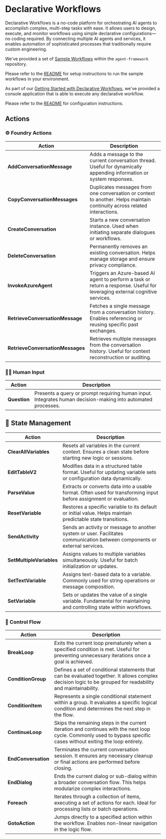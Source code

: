 ﻿# Declarative Workflows

Declarative Workflows is a no-code platform for orchestrating AI agents to accomplish complex, multi-step tasks with ease.
It allows users to design, execute, and monitor workflows using simple declarative configurations—no coding required.
By connecting multiple AI agents and services, it enables automation of sophisticated processes that traditionally require custom engineering.

We've provided a set of [Sample Workflows](../../../workflow-samples/) within the `agent-framework` repository.

Please refer to the [README](../../../workflow-samples/README.md) for setup instructions to run the sample workflows in your environment.

As part of our [Getting Started with Declarative Workflows](../../samples/GettingStarted/Workflows/Declarative/README.md),
we've provided a console application that is able to execute any declarative workflow.

Please refer to the [README](../../samples/GettingStarted/Workflows/Declarative/ExecuteWorkflow) for configuration instructions.

## Actions

### ⚙️ Foundry Actions

|Action|Description|
|-|-|
|**AddConversationMessage**|Adds a message to the current conversation thread. Useful for dynamically appending information or system responses.
|**CopyConversationMessages**|Duplicates messages from one conversation or context to another. Helps maintain continuity across related interactions.
|**CreateConversation**|Starts a new conversation instance. Used when initiating separate dialogues or workflows.
|**DeleteConversation**|Permanently removes an existing conversation. Helps manage storage and ensure privacy compliance.
|**InvokeAzureAgent**|Triggers an Azure-based AI agent to perform a task or return a response. Useful for leveraging external cognitive services.
|**RetrieveConversationMessage**|Fetches a single message from a conversation history. Enables referencing or reusing specific past exchanges.
|**RetrieveConversationMessages**|Retrieves multiple messages from the conversation history. Useful for context reconstruction or auditing.

### 🧑‍💼 Human Input

|Action|Description|
|-|-|
|**Question**|Presents a query or prompt requiring human input. Integrates human decision-making into automated processes.

## 🧩 State Management

|Action|Description|
|-|-|
|**ClearAllVariables**|Resets all variables in the current context. Ensures a clean state before starting new logic or sessions.
|**EditTableV2**|Modifies data in a structured table format. Useful for updating variable sets or configuration data dynamically.
|**ParseValue**|Extracts or converts data into a usable format. Often used for transforming input before assignment or evaluation.
|**ResetVariable**|Restores a specific variable to its default or initial value. Helps maintain predictable state transitions.
|**SendActivity**|Sends an activity or message to another system or user. Facilitates communication between components or external services.
|**SetMultipleVariables**|Assigns values to multiple variables simultaneously. Useful for batch initialization or updates.
|**SetTextVariable**|Assigns text-based data to a variable. Commonly used for string operations or message composition.
|**SetVariable**|Sets or updates the value of a single variable. Fundamental for maintaining and controlling state within workflows.

### 🧭 Control Flow

|Action|Description|
|-|-|
|**BreakLoop**|Exits the current loop prematurely when a specified condition is met. Useful for preventing unnecessary iterations once a goal is achieved.
|**ConditionGroup**|Defines a set of conditional statements that can be evaluated together. It allows complex decision logic to be grouped for readability and maintainability.
|**ConditionItem**|Represents a single conditional statement within a group. It evaluates a specific logical condition and determines the next step in the flow.
|**ContinueLoop**|Skips the remaining steps in the current iteration and continues with the next loop cycle. Commonly used to bypass specific cases without exiting the loop entirely.
|**EndConversation**|Terminates the current conversation session. It ensures any necessary cleanup or final actions are performed before closing.
|**EndDialog**|Ends the current dialog or sub-dialog within a broader conversation flow. This helps modularize complex interactions.
|**Foreach**|Iterates through a collection of items, executing a set of actions for each. Ideal for processing lists or batch operations.
|**GotoAction**|Jumps directly to a specified action within the workflow. Enables non-linear navigation in the logic flow.


